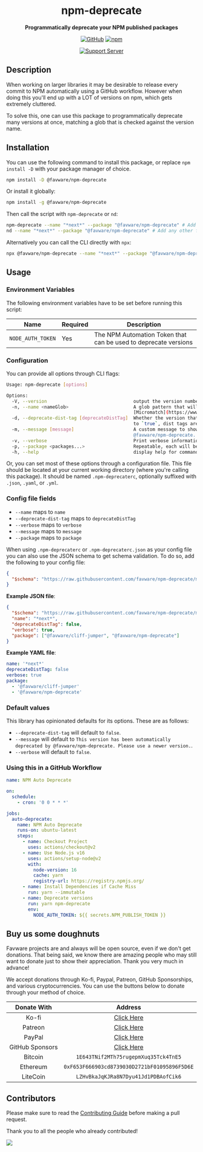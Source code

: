 <div align="center">

# npm-deprecate

**Programmatically deprecate your NPM published packages**

[![GitHub](https://img.shields.io/github/license/favware/npm-deprecate)](https://github.com/favware/npm-deprecate/blob/main/LICENSE)
[![npm](https://img.shields.io/npm/v/@favware/npm-deprecate?color=crimson&logo=npm)](https://www.npmjs.com/package/@favware/npm-deprecate)

[![Support Server](https://discord.com/api/guilds/512303595966824458/embed.png?style=banner2)](https://join.favware.tech)

</div>

## Description

When working on larger libraries it may be desirable to release every commit to
NPM automatically using a GitHub workflow. However when doing this you'll end up
with a LOT of versions on npm, which gets extremely cluttered.

To solve this, one can use this package to programmatically deprecate many
versions at once, matching a glob that is checked against the version name.

## Installation

You can use the following command to install this package, or replace
`npm install -D` with your package manager of choice.

```sh
npm install -D @favware/npm-deprecate
```

Or install it globally:

```sh
npm install -g @favware/npm-deprecate
```

Then call the script with `npm-deprecate` or `nd`:

```sh
npm-deprecate --name "*next*" --package "@favware/npm-deprecate" # Add any other flags or use --help
nd --name "*next*" --package "@favware/npm-deprecate" # Add any other flags or use --help
```

Alternatively you can call the CLI directly with `npx`:

```sh
npx @favware/npm-deprecate --name "*next*" --package "@favware/npm-deprecate" # Add any other flags or use --help
```

## Usage

### Environment Variables

The following environment variables have to be set before running this script:

| Name              | Required | Description                                                     |
| ----------------- | -------- | --------------------------------------------------------------- |
| `NODE_AUTH_TOKEN` | Yes      | The NPM Automation Token that can be used to deprecate versions |

### Configuration

You can provide all options through CLI flags:

```sh
Usage: npm-deprecate [options]

Options:
  -V, --version                                output the version number
  -n, --name <nameGlob>                        A glob pattern that will determine which packages are deprecated. Anything that passes
                                               [Micromatch](https://www.npmjs.com/package/micromatch) will work here. For example set `*dev*` to match `13.2.0-dev.123a`.
  -d, --deprecate-dist-tag [deprecateDistTag]  Whether the version that is in the current dist tags should be preserved or not. By default dist tags are preserved. When set
                                               to `true`, dist tags are pruned. (default: false)
  -m, --message [message]                      A custom message to show for all the deprecated versions. (default: "This version has been automatically deprecated by
                                               @favware/npm-deprecate. Please use a newer version.")
  -v, --verbose                                Print verbose information (default: false)
  -p, --package <packages...>                  Repeatable, each will be treated as another package. The packages that should be deprecated
  -h, --help                                   display help for command
```

Or, you can set most of these options through a configuration file. This file
should be located at your current working directory (where you're calling this
package). It should be named `.npm-deprecaterc`, optionally suffixed with
`.json`, `.yaml`, or `.yml`.

### Config file fields

- `--name` maps to `name`
- `--deprecate-dist-tag` maps to `deprecateDistTag`
- `--verbose` maps to `verbose`
- `--message` maps to `message`
- `--package` maps to `package`

When using `.npm-deprecaterc` or `.npm-deprecaterc.json` as your config file you
can also use the JSON schema to get schema validation. To do so, add the
following to your config file:

```json
{
  "$schema": "https://raw.githubusercontent.com/favware/npm-deprecate/main/assets/npm-deprecate.schema.json"
}
```

**Example JSON file**:

```json
{
  "$schema": "https://raw.githubusercontent.com/favware/npm-deprecate/main/assets/npm-deprecate.schema.json",
  "name": "*next*",
  "deprecateDistTag": false,
  "verbose": true,
  "package": ["@favware/cliff-jumper", "@favware/npm-deprecate"]
}
```

**Example YAML file**:

```yaml
name: '*next*'
deprecateDistTag: false
verbose: true
package:
  - '@favware/cliff-jumper'
  - '@favware/npm-deprecate'
```

### Default values

This library has opinionated defaults for its options. These are as follows:

- `--deprecate-dist-tag` will default to `false`.
- `--message` will default to
  `This version has been automatically deprecated by @favware/npm-deprecate. Please use a newer version.`.
- `--verbose` will default to `false`.

### Using this in a GitHub Workflow

```yaml
name: NPM Auto Deprecate

on:
  schedule:
    - cron: '0 0 * * *'

jobs:
  auto-deprecate:
    name: NPM Auto Deprecate
    runs-on: ubuntu-latest
    steps:
      - name: Checkout Project
        uses: actions/checkout@v2
      - name: Use Node.js v16
        uses: actions/setup-node@v2
        with:
          node-version: 16
          cache: yarn
          registry-url: https://registry.npmjs.org/
      - name: Install Dependencies if Cache Miss
        run: yarn --immutable
      - name: Deprecate versions
        run: yarn npm-deprecate
        env:
          NODE_AUTH_TOKEN: ${{ secrets.NPM_PUBLISH_TOKEN }}
```

## Buy us some doughnuts

Favware projects are and always will be open source, even if we don't get
donations. That being said, we know there are amazing people who may still want
to donate just to show their appreciation. Thank you very much in advance!

We accept donations through Ko-fi, Paypal, Patreon, GitHub Sponsorships, and
various cryptocurrencies. You can use the buttons below to donate through your
method of choice.

|   Donate With   |                      Address                      |
| :-------------: | :-----------------------------------------------: |
|      Ko-fi      |  [Click Here](https://donate.favware.tech/kofi)   |
|     Patreon     | [Click Here](https://donate.favware.tech/patreon) |
|     PayPal      | [Click Here](https://donate.favware.tech/paypal)  |
| GitHub Sponsors |  [Click Here](https://github.com/sponsors/Favna)  |
|     Bitcoin     |       `1E643TNif2MTh75rugepmXuq35Tck4TnE5`        |
|    Ethereum     |   `0xF653F666903cd8739030D2721bF01095896F5D6E`    |
|    LiteCoin     |       `LZHvBkaJqKJRa8N7Dyu41Jd1PDBAofCik6`        |

## Contributors

Please make sure to read the [Contributing Guide][contributing] before making a
pull request.

Thank you to all the people who already contributed!

<a href="https://github.com/favware/npm-deprecate/graphs/contributors">
  <img src="https://contrib.rocks/image?repo=favware/npm-deprecate" />
</a>

[contributing]: .github/CONTRIBUTING.md
